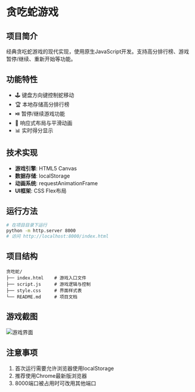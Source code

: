 # 贪吃蛇游戏

## 项目简介
经典贪吃蛇游戏的现代实现，使用原生JavaScript开发。支持高分排行榜、游戏暂停/继续、重新开始等功能。

## 功能特性
- 🕹️ 键盘方向键控制蛇移动
- 🏆 本地存储高分排行榜
- ⏯️ 暂停/继续游戏功能
- 🎨 响应式布局与平滑动画
- 📊 实时得分显示

## 技术实现
- **游戏引擎**: HTML5 Canvas
- **数据存储**: localStorage
- **动画系统**: requestAnimationFrame
- **UI框架**: CSS Flex布局

## 运行方法
```bash
# 在项目目录下运行
python -m http.server 8000
# 访问 http://localhost:8000/index.html
```

## 项目结构
```
贪吃蛇/
├── index.html    # 游戏入口文件
├── script.js     # 游戏逻辑与控制
├── style.css     # 界面样式表
└── README.md     # 项目文档
```

## 游戏截图
![游戏界面](./screenshot.png)

## 注意事项
1. 首次运行需要允许浏览器使用localStorage
2. 推荐使用Chrome最新版浏览器
3. 8000端口被占用时可改用其他端口
